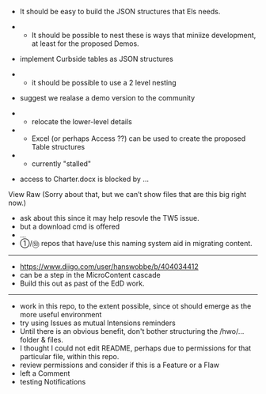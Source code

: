* It should be easy to build the JSON structures that Els needs.
* * It should be possible to nest these is ways that miniize development, at least for the proposed Demos.

* implement Curbside tables as JSON structures
* * it should be possible to use a 2 level nesting
* suggest we realase a demo version to the community
* * relocate the lower-level details
* * Excel (or perhaps Access ??) can be used to create the proposed Table structures
* * currently "stalled"
* access to Charter.docx is blocked by ...

View Raw
(Sorry about that, but we can’t show files that are this big right now.)

* ask about this since it may help resovle the TW5 issue.
* but a download cmd is offered
* ...
* ①/㊿ repos that have/use this naming system aid in migrating content.

<hr>

* https://www.diigo.com/user/hanswobbe/b/404034412
* can be a step in the MicroContent cascade
* Build this out as past of the EdD work.

<hr>

* work in this repo, to the extent possible, since ot should emerge as the more useful environment
* try using Issues as mutual Intensions reminders
* Until there is an obvious benefit, don't bother structuring the /hwo/... folder & files.
* I thought I could not edit README, perhaps due to permissions for that particular file, within this repo.
* review permissions and consider if this is a Feature or a Flaw 
* left a Comment
* testing Notifications
